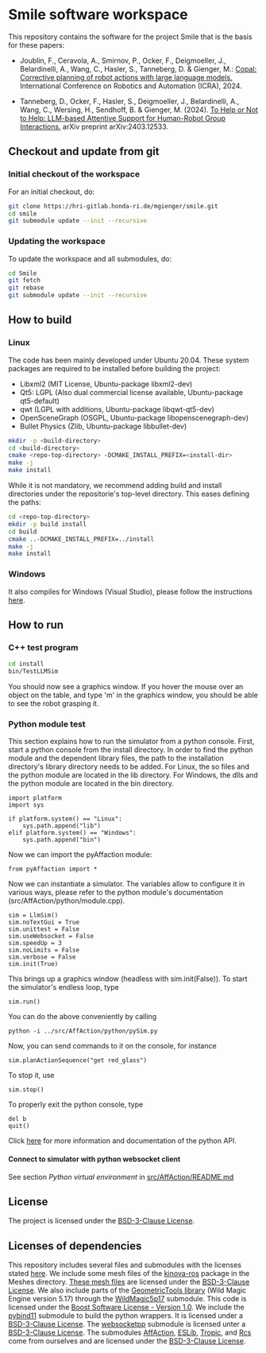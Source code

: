 # Smile software workspace

This repository contains the software for the project Smile that is the basis for these papers:

* Joublin, F., Ceravola, A., Smirnov, P., Ocker, F., Deigmoeller, J., Belardinelli, A., Wang, C., Hasler, S., Tanneberg, D. & Gienger, M.: [Copal: Corrective planning of robot actions with large language models.](https://hri-eu.github.io/Loom) International Conference on Robotics and Automation (ICRA), 2024.

* Tanneberg, D., Ocker, F., Hasler, S., Deigmoeller, J., Belardinelli, A., Wang, C., Wersing, H., Sendhoff, B. & Gienger, M. (2024). [To Help or Not to Help: LLM-based Attentive Support for Human-Robot Group Interactions.](https://hri-eu.github.io/AttentiveSupport) arXiv preprint arXiv:2403.12533.





## Checkout and update from git

### Initial checkout of the workspace
For an initial checkout, do:
```bash
git clone https://hri-gitlab.honda-ri.de/mgienger/smile.git
cd smile
git submodule update --init --recursive
```

### Updating the workspace
To update the workspace and all submodules, do:
```bash
cd Smile
git fetch
git rebase
git submodule update --init --recursive
```





## How to build

### Linux

The code has been mainly developed under Ubuntu 20.04. These system packages are required to be installed before building the project:

 - Libxml2 (MIT License, Ubuntu-package libxml2-dev)
 - Qt5: LGPL (Also dual commercial license available, Ubuntu-package qt5-default)
 - qwt (LGPL with additions, Ubuntu-package libqwt-qt5-dev)
 - OpenSceneGraph (OSGPL, Ubuntu-package libopenscenegraph-dev)
 - Bullet Physics (Zlib, Ubuntu-package libbullet-dev)

```bash
mkdir -p <build-directory>
cd <build-directory>
cmake <repo-top-directory> -DCMAKE_INSTALL_PREFIX=<install-dir>
make -j
make install
```

While it is not mandatory, we recommend adding build and install directories under the repositorie's top-level directory. This eases defining the paths:

```bash
cd <repo-top-directory> 
mkdir -p build install
cd build
cmake ..-DCMAKE_INSTALL_PREFIX=../install
make -j
make install
```

### Windows

It also compiles for Windows (Visual Studio), please follow the instructions [here](https://github.com/HRI-EU/Rcs/tree/develop).





## How to run

### C++ test program

```bash
cd install
bin/TestLLMSim 
```
You should now see a graphics window. If you hover the mouse over an object on the table, and type 'm' in the graphics window, you should be able to see the robot grasping it.

### Python module test

This section explains how to run the simulator from a python console. First, start a python console from the install directory. In order to find the python module and the dependent library files, the path to the installation directory's library directory needs to be added. For Linux, the so files and the python module are located in the lib directory. For Windows, the dlls and the python module are located in the bin directory. 

```
import platform
import sys

if platform.system() == "Linux":
    sys.path.append("lib")
elif platform.system() == "Windows":
    sys.path.append("bin")
```

Now we can import the pyAffaction module:

```
from pyAffaction import *
```

Now we can instantiate a simulator. The variables allow to configure it in various ways, please refer to the python module's documentation (src/AffAction/python/module.cpp).

```
sim = LlmSim()
sim.noTextGui = True
sim.unittest = False
sim.useWebsocket = False
sim.speedUp = 3
sim.noLimits = False
sim.verbose = False
sim.init(True)
```

This brings up a graphics window (headless with sim.init(False)). To start the simulator's endless loop, type

```
sim.run()
```

You can do the above conveniently by calling

```
python -i ../src/AffAction/python/pySim.py 
```

Now, you can send commands to it on the console, for instance

```
sim.planActionSequence("get red_glass")
```

To stop it, use

```
sim.stop()
```

To properly exit the python console, type

```
del b
quit()
```

Click [here](src/AffAction/python/README.md) for more information and documentation of the python API.

#### Connect to simulator with python websocket client

See section *Python virtual environment* in [src/AffAction/README.md](src/AffAction/python/README.md)





## License

The project is licensed under the [BSD-3-Clause License](LICENSE.md).



## Licenses of dependencies

This repository includes several files and submodules with the licenses stated [here](ThirdPartyLicenses.md). We include some mesh files of the [kinova-ros](https://github.com/Kinovarobotics/kinova-ros) package in the Meshes directory. [These mesh files](https://github.com/Kinovarobotics/kinova-ros/tree/noetic-devel/kinova_description/meshes) are licensed under the [BSD-3-Clause License](https://github.com/Kinovarobotics/kinova-ros?tab=BSD-3-Clause-1-ov-file#readme). We also include parts of the [GeometricTools library](https://www.geometrictools.com/) (Wild Magic Engine version 5.17) through the [WildMagic5p17](https://github.com/HRI-EU/WildMagic5p17) submodule. This code is licensed under the [Boost Software License - Version 1.0](https://www.boost.org/LICENSE_1_0.txt). We include the [pybind11](https://github.com/pybind/pybind11) submodule to build the python wrappers. It is licensed under a [BSD-3-Clause License](https://github.com/pybind/pybind11/blob/master/LICENSE). The [websocketpp](https://github.com/zaphoyd/websocketpp) submodule is licensed unter a [BSD-3-Clause License](https://github.com/zaphoyd/websocketpp?tab=License-1-ov-file#readme). The submodules [AffAction](https://github.com/HRI-EU/AffAction), [ESLib](https://github.com/HRI-EU/ESLib), [Tropic](https://github.com/HRI-EU/Tropic), and [Rcs](https://github.com/HRI-EU/Rcs) come from ourselves and are licensed under the [BSD-3-Clause License](https://opensource.org/license/bsd-3-clause).


